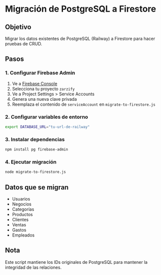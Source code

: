 # Migración de PostgreSQL a Firestore

## Objetivo

Migrar los datos existentes de PostgreSQL (Railway) a Firestore para hacer pruebas de CRUD.

## Pasos

### 1. Configurar Firebase Admin

1. Ve a [Firebase Console](https://console.firebase.google.com/)
2. Selecciona tu proyecto `zarzify`
3. Ve a Project Settings > Service Accounts
4. Genera una nueva clave privada
5. Reemplaza el contenido de `serviceAccount` en `migrate-to-firestore.js`

### 2. Configurar variables de entorno

```bash
export DATABASE_URL="tu-url-de-railway"
```

### 3. Instalar dependencias

```bash
npm install pg firebase-admin
```

### 4. Ejecutar migración

```bash
node migrate-to-firestore.js
```

## Datos que se migran

- Usuarios
- Negocios
- Categorías
- Productos
- Clientes
- Ventas
- Gastos
- Empleados

## Nota

Este script mantiene los IDs originales de PostgreSQL para mantener la integridad de las relaciones.

